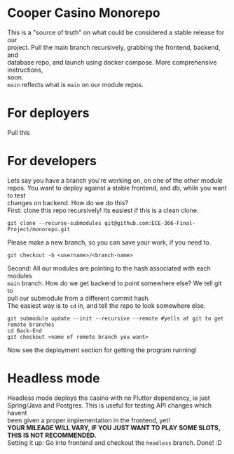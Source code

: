 # Cooper Casino Monorepo    
This is a "source of truth" on what could be considered a stable release for our    
project. Pull the main branch recursively, grabbing the frontend, backend, and  
database repo, and launch using docker compose. More comprehensive instructions,    
soon.   
`main` reflects what is `main` on our module repos. 
# For deployers
Pull this 

# For developers    
Lets say you have a branch you're working on, on one of the other module repos. 
You want to deploy against a stable frontend, and db, while you want to test    
changes on backend. How do we do this?  
First: clone this repo recursively! Its easiest if this is a clean clone.   
```
git clone --recurse-submodules git@github.com:ECE-366-Final-Project/monorepo.git 
``` 
Please make a new branch, so you can save your work, if you need to.    
```
git checkout -b <username>/<branch-name>
``` 
Second: All our modules are pointing to the hash associated with each modules   
`main` branch. How do we get backend to point somewhere else? We tell git to    
pull our submodule from a different commit hash.    
The easiest way is to `cd` in, and tell the repo to look somewhere else.    
```
git submodule update --init --recursive --remote #yells at git to get remote branches 
cd Back-End
git checkout <name of remote branch you want>
``` 
Now see the deployment section for getting the program running! 

# Headless mode 
Headless mode deploys the casino with no Flutter dependency, ie just    
Spring/Java and Postgres. This is useful for testing API changes which havent   
been given a proper implementation in the frontend, yet!    
<b>YOUR MILEAGE WILL VARY, IF YOU JUST WANT TO PLAY SOME SLOTS, THIS IS NOT 
RECOMMENDED.</b>    
Setting it up: Go into frontend and checkout the `headless` branch. Done! :D    

